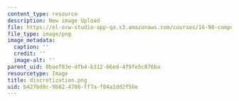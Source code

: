 ```yaml
---
content_type: resource
description: New image Upload
file: https://ol-ocw-studio-app-qa.s3.amazonaws.com/courses/16-90-computational-methods-in-aerospace-engineering-spring-2014/b427bd8c9b824708ff7af84a1dd2f56e_discretization.png
file_type: image/png
image_metadata:
  caption: ''
  credit: ''
  image-alt: ''
parent_uid: 0baef83e-dfb4-b312-66ed-4f9fe5c876ba
resourcetype: Image
title: discretization.png
uid: b427bd8c-9b82-4708-ff7a-f84a1dd2f56e
---
```

